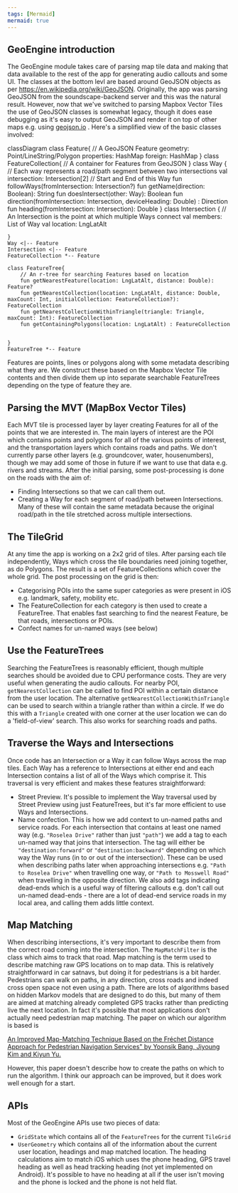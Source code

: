 ```yaml
---
tags: [Mermaid]
mermaid: true
---
```

## GeoEngine introduction
The GeoEngine module takes care of parsing map tile data and making that data available to the rest of the app for generating audio callouts and some UI. The classes at the bottom levl are based around GeoJSON objects as per https://en.wikipedia.org/wiki/GeoJSON. Originally, the app was parsing GeoJSON from the soundscape-backend server and this was the natural result. However, now that we've switched to parsing Mapbox Vector Tiles the use of GeoJSON classes is somewhat legacy, though it does ease debugging as it's easy to output GeoJSON and render it on top of other maps e.g. using [geojson.io](https://geojson.io) . Here's a simplified view of the basic classes involved:

<div class="mermaid">
classDiagram
    class Feature{
        // A GeoJSON Feature
        geometry: Point/LineString/Polygon
        properties: HashMap
        foreign: HashMap
    }
    class FeatureCollection{
        // A container for Features from GeoJSON
    }
    class Way {
        // Each way represents a road/path segment between two intersections
        val intersection: Intersection[2] // Start and End of this Way
        fun followWays(fromIntersection: Intersection?)
        fun getName(direction: Boolean): String
        fun doesIntersect(other: Way): Boolean
        fun direction(fromIntersection: Intersection, deviceHeading: Double) : Direction
        fun heading(fromIntersection: Intersection): Double
    }
    class Intersection {
        // An Intersection is the point at which multiple Ways connect
        val members: List of Way
        val location: LngLatAlt

    }
    Way <|-- Feature
    Intersection <|-- Feature
    FeatureCollection *-- Feature

    class FeatureTree{
        // An r-tree for searching Features based on location
        fun getNearestFeature(location: LngLatAlt, distance: Double): Feature?
        fun getNearestCollection(location: LngLatAlt, distance: Double, maxCount: Int, initialCollection: FeatureCollection?): FeatureCollection
        fun getNearestCollectionWithinTriangle(triangle: Triangle, maxCount: Int): FeatureCollection
        fun getContainingPolygons(location: LngLatAlt) : FeatureCollection


    }
    FeatureTree *-- Feature
</div>

Features are points, lines or polygons along with some metadata describing what they are. We construct these based on the Mapbox Vector Tile contents and then divide them up into separate searchable FeatureTrees depending on the type of feature they are.

## Parsing the MVT (MapBox Vector Tiles)
Each MVT tile is processed layer by layer creating Features for all of the points that we are interested in. The main layers of interest are the POI which contains points and polygons for all of the various points of interest, and the transportation layers which contains roads and paths. We don't currently parse other layers (e.g. groundcover, water, housenumbers), though we may add some of those in future if we want to use that data e.g. rivers and streams.
After the initial parsing, some post-processing is done on the roads with the aim of:

* Finding Intersections so that we can call them out.
* Creating a Way for each segment of road/path between Intersections. Many of these will contain the same metadata because the original road/path in the tile stretched across multiple intersections.

## The TileGrid
At any time the app is working on a 2x2 grid of tiles. After parsing each tile independently, Ways which cross the tile boundaries need joining together, as do Polygons. The result is a set of FeatureCollections which cover the whole grid. The post processing on the grid is then:

* Categorising POIs into the same super categories as were present in iOS e.g. landmark, safety, mobility etc.
* The FeatureCollection for each category is then used to create a FeatureTree. That enables fast searching to find the nearest Feature, be that roads, intersections or POIs.
* Confect names for un-named ways (see below)

## Use the FeatureTrees
Searching the FeatureTrees is reasonably efficient, though multiple searches should be avoided due to CPU performance costs. They are very useful when generating the audio callouts. For nearby POI, `getNearestCollection` can be called to find POI within a certain distance from the user location. The alternative `getNearestCollectionWithinTriangle` can be used to search within a triangle rather than within a circle. If we do this with a `Triangle` created with one corner at the user location we can do a 'field-of-view' search. This also works for searching roads and paths.

## Traverse the Ways and Intersections
Once code has an Intersection or a Way it can follow Ways across the map tiles. Each Way has a reference to Intersections at either end and each Intersection contains a list of all of the Ways which comprise it. This traversal is very efficient and makes these features straightforward:

* Street Preview. It's possible to implement the Way traversal used by Street Preview using just FeatureTrees, but it's far more efficient to use Ways and Intersections.
* Name confection. This is how we add context to un-named paths and service roads. For each intersection that contains at least one named way (e.g. `"Roselea Drive"` rather than just `"path"`) we add a tag to each un-named way that joins that intersection. The tag will either be `"destination:forward"` or `"destination:backward"` depending on which way the Way runs (in to or out of the intersection). These can be used when describing paths later when approaching intersections e.g. `"Path to Roselea Drive"` when travelling one way, or `"Path to Mosswell Road"` when travelling in the opposite direction. We also add tags indicating dead-ends which is a useful way of filtering callouts e.g. don't call out un-named dead-ends - there are a lot of dead-end service roads in my local area, and calling them adds little context.
 
## Map Matching
When describing intersections, it's very important to describe them from the correct road coming into the intersection. The `MapMatchFilter` is the class which aims to track that road. Map matching is the term used to describe matching raw GPS locations on to map data. This is relatively straightforward in car satnavs, but doing it for pedestrians is a bit harder. Pedestrians can walk on paths, in any direction, cross roads and indeed cross open space not even using a path. There are lots of algorithms based on hidden Markov models that are designed to do this, but many of them are aimed at matching already completed GPS tracks rather than predicting live the next location. In fact it's possible that most applications don't actually need pedestrian map matching. The paper on which our algorithm is based is

[An Improved Map-Matching Technique Based on the Fréchet Distance Approach for Pedestrian Navigation Services" by Yoonsik Bang, Jiyoung Kim and Kiyun Yu.](https://pmc.ncbi.nlm.nih.gov/articles/PMC5087552/)

However, this paper doesn't describe how to create the paths on which to run the algorithm. I think our approach can be improved, but it does work well enough for a start.

## APIs
Most of the GeoEngine APIs use two pieces of data:

* `GridState` which contains all of the `FeatureTrees` for the current `TileGrid`
* `UserGeometry` which contains all of the information about the current user location, headings and map matched location. The heading calculations aim to match iOS which uses the phone heading, GPS travel heading as well as head tracking heading (not yet implemented on Android). It's possible to have no heading at all if the user isn't moving and the phone is locked and the phone is not held flat.

